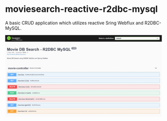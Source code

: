 # moviesearch-reactive-r2dbc-mysql


A basic CRUD application which utilizes reactive Sring Webflux and R2DBC-MySQL. 





![name-of-you-image](https://github.com/chauhan-shobhit/moviesearch-reactive-r2dbc-mysql/blob/main/moviesearch/screens/swaggerui.jpg?raw=true)
